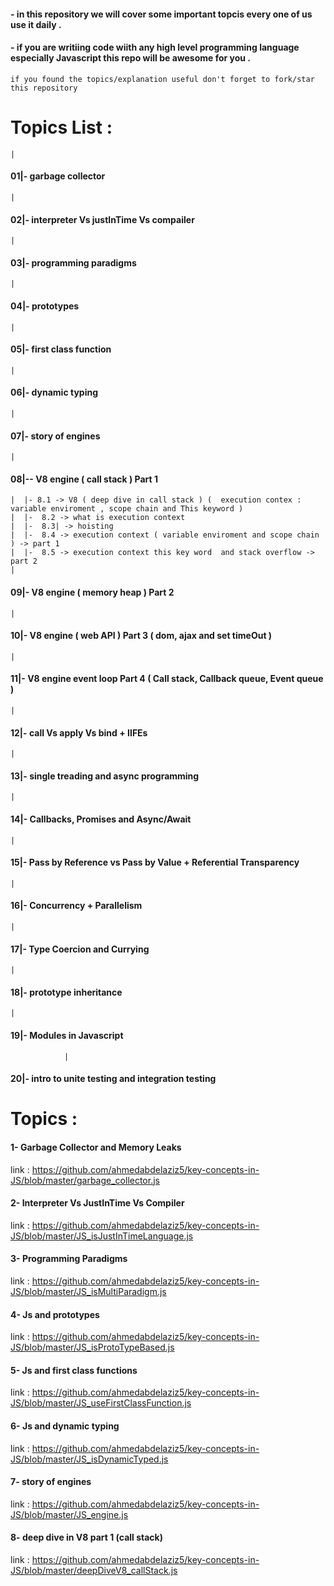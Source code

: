 #### - in this repository we will cover some important topcis every one of us use it daily .
#### - if you are writiing code wiith any high level programming language especially Javascript this repo will be awesome for you .

`if you found the topics/explanation useful don't forget to fork/star this repository` 

# Topics List :
    |
#### 01|- garbage collector
    |
#### 02|- interpreter Vs justInTime Vs compailer 
    | 
#### 03|- programming paradigms 
    |
#### 04|- prototypes 
    |
#### 05|- first class function 
    |
#### 06|- dynamic typing 
    |
#### 07|- story of engines 
    |
#### 08|-- V8 engine ( call stack ) Part 1
    |  |- 8.1 -> V8 ( deep dive in call stack ) (  execution contex : variable enviroment , scope chain and This keyword )
    |  |-  8.2 -> what is execution context 
    |  |-  8.3| -> hoisting 
    |  |-  8.4 -> execution context ( variable enviroment and scope chain ) -> part 1 
    |  |-  8.5 -> execution context this key word  and stack overflow -> part 2 
    |
#### 09|- V8 engine ( memory heap ) Part 2
    | 
#### 10|- V8 engine ( web API ) Part 3 ( dom, ajax and set timeOut )
    |
#### 11|- V8 engine event loop Part 4 ( Call stack, Callback queue, Event queue ) 
    |
#### 12|- call Vs apply Vs bind + IIFEs
    |
#### 13|- single treading and async programming 
    |
#### 14|- Callbacks, Promises and Async/Await
    |    
#### 15|- Pass by Reference vs Pass by Value + Referential Transparency
    |
#### 16|- Concurrency + Parallelism
    |
#### 17|- Type Coercion and Currying
    |
#### 18|- prototype inheritance
    |
#### 19|- Modules in Javascript
                |
#### 20|- intro to unite testing and integration testing 

# Topics  :

#### 1- Garbage Collector and Memory Leaks 
link : https://github.com/ahmedabdelaziz5/key-concepts-in-JS/blob/master/garbage_collector.js

#### 2- Interpreter Vs JustInTime Vs Compiler 
link : https://github.com/ahmedabdelaziz5/key-concepts-in-JS/blob/master/JS_isJustInTimeLanguage.js

#### 3- Programming Paradigms 
link : https://github.com/ahmedabdelaziz5/key-concepts-in-JS/blob/master/JS_isMultiParadigm.js

#### 4- Js and prototypes   
link : https://github.com/ahmedabdelaziz5/key-concepts-in-JS/blob/master/JS_isProtoTypeBased.js

#### 5- Js and first class functions 
link : https://github.com/ahmedabdelaziz5/key-concepts-in-JS/blob/master/JS_useFirstClassFunction.js

#### 6- Js and dynamic typing 
link : https://github.com/ahmedabdelaziz5/key-concepts-in-JS/blob/master/JS_isDynamicTyped.js

#### 7- story of engines 
link : https://github.com/ahmedabdelaziz5/key-concepts-in-JS/blob/master/JS_engine.js

#### 8- deep dive in V8 part 1 (call stack)
link : https://github.com/ahmedabdelaziz5/key-concepts-in-JS/blob/master/deepDiveV8_callStack.js
